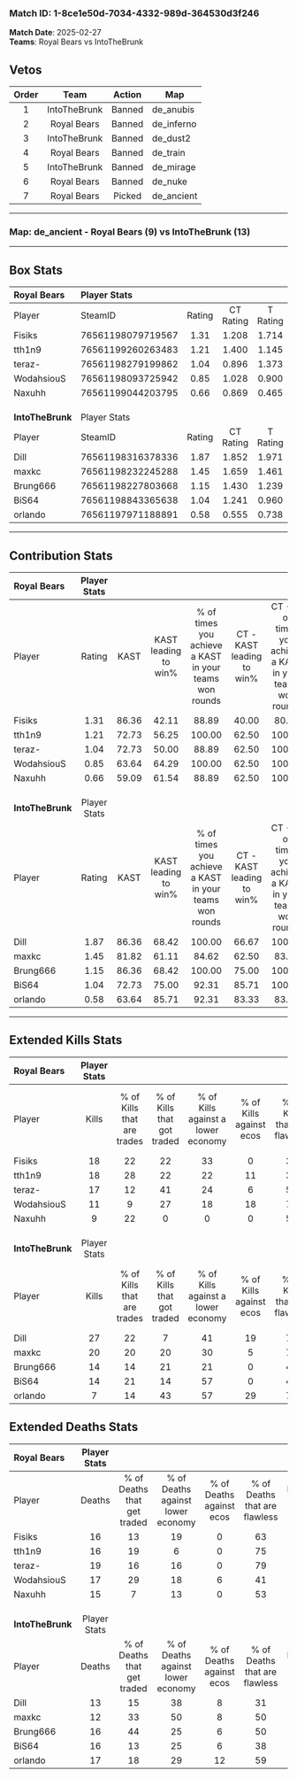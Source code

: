 ### Match ID: 1-8ce1e50d-7034-4332-989d-364530d3f246  
**Match Date**: 2025-02-27  
**Teams**: Royal Bears vs IntoTheBrunk  

## Vetos  

| Order | Team | Action | Map |
| :---: | :--: | :----: | --- |
| 1 | IntoTheBrunk | Banned | de_anubis |
| 2 | Royal Bears | Banned | de_inferno |
| 3 | IntoTheBrunk | Banned | de_dust2 |
| 4 | Royal Bears | Banned | de_train |
| 5 | IntoTheBrunk | Banned | de_mirage |
| 6 | Royal Bears | Banned | de_nuke |
| 7 | Royal Bears | Picked | de_ancient |

---  

### **Map**: de_ancient - Royal Bears (9) vs IntoTheBrunk (13)  
---  

## Box Stats  

| **Royal Bears**  | Player Stats      |        |           |          |       |       |       |         |        |      |     |
| :- | :- | :-: | :-: | :-: | :-: | :-: | :-: | :-: | :-: | :-: | :-: |
| Player           | SteamID           | Rating | CT Rating | T Rating | KAST  |  ADR  | Kills | Assists | Deaths | K/D  | HS% |
| Fisiks           | 76561198079719567 |  1.31  |   1.208   |  1.714   | 86.36 | 87.2  |  18   |    4    |   16   | 1.13 | 50  |
| tth1n9           | 76561199260263483 |  1.21  |   1.400   |  1.145   | 72.73 | 86.4  |  18   |    5    |   16   | 1.13 | 66  |
| teraz-           | 76561198279199862 |  1.04  |   0.896   |  1.373   | 72.73 | 68.1  |  17   |    5    |   19   | 0.89 | 47  |
| WodahsiouS       | 76561198093725942 |  0.85  |   1.028   |  0.900   | 63.64 | 79.0  |  11   |   11    |   17   | 0.65 | 63  |
| Naxuhh           | 76561199044203795 |  0.66  |   0.869   |  0.465   | 59.09 | 51.3  |   9   |    3    |   15   | 0.60 | 44  |
|                  |                   |        |           |          |       |       |       |         |        |      |     |
|                  |                   |        |           |          |       |       |       |         |        |      |     |
|                  |                   |        |           |          |       |       |       |         |        |      |     |
| **IntoTheBrunk** | Player Stats      |        |           |          |       |       |       |         |        |      |     |
| Player           | SteamID           | Rating | CT Rating | T Rating | KAST  |  ADR  | Kills | Assists | Deaths | K/D  | HS% |
| Dill             | 76561198316378336 |  1.87  |   1.852   |  1.971   | 86.36 | 122.0 |  27   |    9    |   13   | 2.08 | 29  |
| maxkc            | 76561198232245288 |  1.45  |   1.659   |  1.461   | 81.82 | 84.1  |  20   |    7    |   12   | 1.67 | 60  |
| Brung666         | 76561198227803668 |  1.15  |   1.430   |  1.239   | 86.36 | 83.8  |  14   |    5    |   16   | 0.88 | 35  |
| BiS64            | 76561198843365638 |  1.04  |   1.241   |  0.960   | 72.73 | 79.1  |  14   |    7    |   16   | 0.88 | 71  |
| orlando          | 76561197971188891 |  0.58  |   0.555   |  0.738   | 63.64 | 48.0  |   7   |    8    |   17   | 0.41 | 57  |
---  

## Contribution Stats  

| **Royal Bears**  | Player Stats |       |                      |                                                        |                           |                                                             |                          |                                                            |
| :- | :-: | :-: | :-: | :-: | :-: | :-: | :-: | :-: |
| Player           |    Rating    | KAST  | KAST leading to win% | % of times you achieve a KAST in your teams won rounds | CT - KAST leading to win% | CT - % of times you achieve a KAST in your teams won rounds | T - KAST leading to win% | T - % of times you achieve a KAST in your teams won rounds |
| Fisiks           |     1.31     | 86.36 |        42.11         |                         88.89                          |           40.00           |                            80.00                            |          44.44           |                           100.00                           |
| tth1n9           |     1.21     | 72.73 |        56.25         |                         100.00                         |           62.50           |                           100.00                            |          50.00           |                           100.00                           |
| teraz-           |     1.04     | 72.73 |        50.00         |                         88.89                          |           62.50           |                           100.00                            |          37.50           |                           75.00                            |
| WodahsiouS       |     0.85     | 63.64 |        64.29         |                         100.00                         |           62.50           |                           100.00                            |          66.67           |                           100.00                           |
| Naxuhh           |     0.66     | 59.09 |        61.54         |                         88.89                          |           62.50           |                           100.00                            |          60.00           |                           75.00                            |
|                  |              |       |                      |                                                        |                           |                                                             |                          |                                                            |
|                  |              |       |                      |                                                        |                           |                                                             |                          |                                                            |
|                  |              |       |                      |                                                        |                           |                                                             |                          |                                                            |
| **IntoTheBrunk** | Player Stats |       |                      |                                                        |                           |                                                             |                          |                                                            |
| Player           |    Rating    | KAST  | KAST leading to win% | % of times you achieve a KAST in your teams won rounds | CT - KAST leading to win% | CT - % of times you achieve a KAST in your teams won rounds | T - KAST leading to win% | T - % of times you achieve a KAST in your teams won rounds |
| Dill             |     1.87     | 86.36 |        68.42         |                         100.00                         |           66.67           |                           100.00                            |          70.00           |                           100.00                           |
| maxkc            |     1.45     | 81.82 |        61.11         |                         84.62                          |           62.50           |                            83.33                            |          60.00           |                           85.71                            |
| Brung666         |     1.15     | 86.36 |        68.42         |                         100.00                         |           75.00           |                           100.00                            |          63.64           |                           100.00                           |
| BiS64            |     1.04     | 72.73 |        75.00         |                         92.31                          |           85.71           |                           100.00                            |          66.67           |                           85.71                            |
| orlando          |     0.58     | 63.64 |        85.71         |                         92.31                          |           83.33           |                            83.33                            |          87.50           |                           100.00                           |
---  

## Extended Kills Stats  

| **Royal Bears**  | Player Stats |                            |                            |                                    |                         |                              |                                 |                                       |                    |           |
| :- | :-: | :-: | :-: | :-: | :-: | :-: | :-: | :-: | :-: | :-: |
| Player           |    Kills     | % of Kills that are trades | % of Kills that got traded | % of Kills against a lower economy | % of Kills against ecos | % of Kills that are flawless | % of Kills that are close duels | % of Kills that are assisted by flash | Pistol Round Kills | AWP Kills |
| Fisiks           |      18      |             22             |             22             |                 33                 |            0            |              33              |               11                |                   0                   |         2          |     2     |
| tth1n9           |      18      |             28             |             22             |                 22                 |           11            |              39              |               17                |                   0                   |         0          |     1     |
| teraz-           |      17      |             12             |             41             |                 24                 |            6            |              53              |                6                |                   0                   |         2          |     1     |
| WodahsiouS       |      11      |             9              |             27             |                 18                 |           18            |              73              |                9                |                   0                   |         0          |     0     |
| Naxuhh           |      9       |             22             |             0              |                 0                  |            0            |              56              |               11                |                   0                   |         0          |     1     |
|                  |              |                            |                            |                                    |                         |                              |                                 |                                       |                    |           |
|                  |              |                            |                            |                                    |                         |                              |                                 |                                       |                    |           |
|                  |              |                            |                            |                                    |                         |                              |                                 |                                       |                    |           |
| **IntoTheBrunk** | Player Stats |                            |                            |                                    |                         |                              |                                 |                                       |                    |           |
| Player           |    Kills     | % of Kills that are trades | % of Kills that got traded | % of Kills against a lower economy | % of Kills against ecos | % of Kills that are flawless | % of Kills that are close duels | % of Kills that are assisted by flash | Pistol Round Kills | AWP Kills |
| Dill             |      27      |             22             |             7              |                 41                 |           19            |              70              |                4                |                   4                   |         2          |     5     |
| maxkc            |      20      |             20             |             20             |                 30                 |            5            |              75              |                5                |                   0                   |         0          |     3     |
| Brung666         |      14      |             14             |             21             |                 21                 |            0            |              43              |               14                |                   0                   |         0          |     1     |
| BiS64            |      14      |             21             |             14             |                 57                 |            0            |              43              |                0                |                   7                   |         0          |     1     |
| orlando          |      7       |             14             |             43             |                 57                 |           29            |              71              |                0                |                   0                   |         0          |     0     |
## Extended Deaths Stats  

| **Royal Bears**  | Player Stats |                             |                                   |                          |                               |                            |                           |               |
| :- | :-: | :-: | :-: | :-: | :-: | :-: | :-: | :-: |
| Player           |    Deaths    | % of Deaths that get traded | % of Deaths against lower economy | % of Deaths against ecos | % of Deaths that are flawless | % of Deaths that are close | % of Deaths while blinded | Deaths to AWP |
| Fisiks           |      16      |             13              |                19                 |            0             |              63               |             13             |             0             |       0       |
| tth1n9           |      16      |             19              |                 6                 |            0             |              75               |             6              |             0             |       1       |
| teraz-           |      19      |             16              |                16                 |            0             |              79               |             0              |             0             |       1       |
| WodahsiouS       |      17      |             29              |                18                 |            6             |              41               |             0              |            12             |       0       |
| Naxuhh           |      15      |              7              |                13                 |            0             |              53               |             7              |             0             |       0       |
|                  |              |                             |                                   |                          |                               |                            |                           |               |
|                  |              |                             |                                   |                          |                               |                            |                           |               |
|                  |              |                             |                                   |                          |                               |                            |                           |               |
| **IntoTheBrunk** | Player Stats |                             |                                   |                          |                               |                            |                           |               |
| Player           |    Deaths    | % of Deaths that get traded | % of Deaths against lower economy | % of Deaths against ecos | % of Deaths that are flawless | % of Deaths that are close | % of Deaths while blinded | Deaths to AWP |
| Dill             |      13      |             15              |                38                 |            8             |              31               |             15             |             0             |       2       |
| maxkc            |      12      |             33              |                50                 |            8             |              50               |             8              |             0             |       1       |
| Brung666         |      16      |             44              |                25                 |            6             |              50               |             19             |             0             |       1       |
| BiS64            |      16      |             13              |                25                 |            6             |              38               |             6              |             0             |       0       |
| orlando          |      17      |             18              |                29                 |            12            |              59               |             6              |             0             |       0       |
